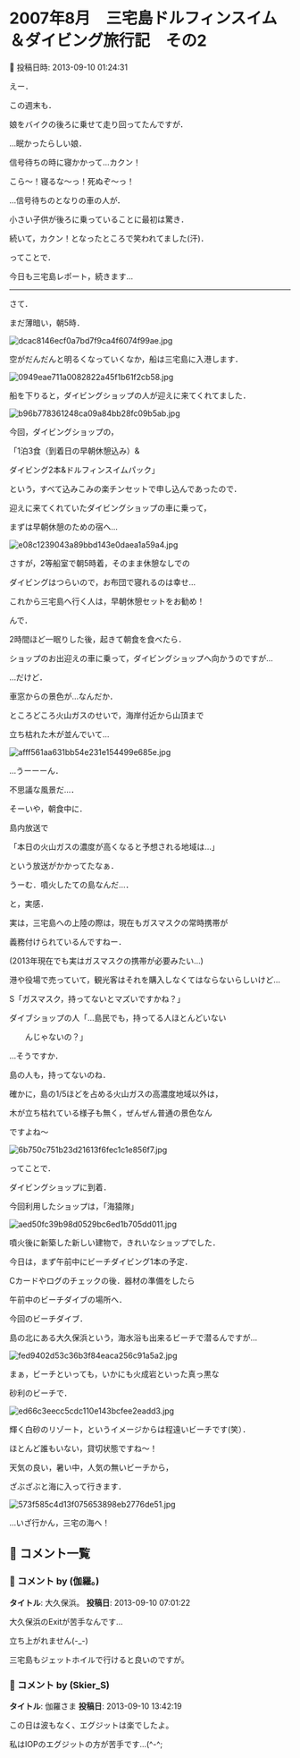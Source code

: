 # 2007年8月　三宅島ドルフィンスイム＆ダイビング旅行記　その2

📅 投稿日時: 2013-09-10 01:24:31

えー．


この週末も．


娘をバイクの後ろに乗せて走り回ってたんですが．





…眠かったらしい娘．


信号待ちの時に寝かかって…カクン！


こら～！寝るな～っ！死ぬぞ～っ！





…信号待ちのとなりの車の人が．


小さい子供が後ろに乗っていることに最初は驚き．


続いて，カクン！となったところで笑われてました(汗)．





ってことで．


今日も三宅島レポート，続きます…


----


さて．


まだ薄暗い，朝5時．




![dcac8146ecf0a7bd7f9ca4f6074f99ae.jpg](images/dcac8146ecf0a7bd7f9ca4f6074f99ae.jpg)







空がだんだんと明るくなっていくなか，船は三宅島に入港します．




![0949eae711a0082822a45f1b61f2cb58.jpg](images/0949eae711a0082822a45f1b61f2cb58.jpg)







船を下りると，ダイビングショップの人が迎えに来てくれてました．




![b96b778361248ca09a84bb28fc09b5ab.jpg](images/b96b778361248ca09a84bb28fc09b5ab.jpg)







今回，ダイビングショップの，


「1泊3食（到着日の早朝休憩込み）&


ダイビング2本&ドルフィンスイムパック」


という，すべて込みこみの楽チンセットで申し込んであったので．


迎えに来てくれていたダイビングショップの車に乗って，


まずは早朝休憩のための宿へ…




![e08c1239043a89bbd143e0daea1a59a4.jpg](images/e08c1239043a89bbd143e0daea1a59a4.jpg)




さすが，2等船室で朝5時着，そのまま休憩なしでの


ダイビングはつらいので，お布団で寝れるのは幸せ…


これから三宅島へ行く人は，早朝休憩セットをお勧め！





んで．


2時間ほど一眠りした後，起きて朝食を食べたら．


ショップのお出迎えの車に乗って，ダイビングショップへ向かうのですが…





…だけど．


車窓からの景色が…なんだか．


ところどころ火山ガスのせいで，海岸付近から山頂まで


立ち枯れた木が並んでいて…




![afff561aa631bb54e231e154499e685e.jpg](images/afff561aa631bb54e231e154499e685e.jpg)




…うーーーん．


不思議な風景だ…．





そーいや，朝食中に．


島内放送で


「本日の火山ガスの濃度が高くなると予想される地域は…」


という放送がかかってたなぁ．


うーむ．噴火したての島なんだ…．


と，実感．





実は，三宅島への上陸の際は，現在もガスマスクの常時携帯が


義務付けられているんですねー．


(2013年現在でも実はガスマスクの携帯が必要みたい…)


港や役場で売っていて，観光客はそれを購入しなくてはならないらしいけど…





S「ガスマスク，持ってないとマズいですかね？」


ダイブショップの人「…島民でも，持ってる人ほとんどいない


　　んじゃないの？」





…そうですか．


島の人も，持ってないのね．





確かに，島の1/5ほどを占める火山ガスの高濃度地域以外は，


木が立ち枯れている様子も無く，ぜんぜん普通の景色なん


ですよね～




![6b750c751b23d21613f6fec1c1e856f7.jpg](images/6b750c751b23d21613f6fec1c1e856f7.jpg)







ってことで．


ダイビングショップに到着．


今回利用したショップは，「海猿隊」




![aed50fc39b98d0529bc6ed1b705dd011.jpg](images/aed50fc39b98d0529bc6ed1b705dd011.jpg)




噴火後に新築した新しい建物で，きれいなショップでした．





今日は，まず午前中にビーチダイビング1本の予定．


Cカードやログのチェックの後．器材の準備をしたら


午前中のビーチダイブの場所へ．





今回のビーチダイブ．


島の北にある大久保浜という，海水浴も出来るビーチで潜るんですが…




![fed9402d53c36b3f84eaca256c91a5a2.jpg](images/fed9402d53c36b3f84eaca256c91a5a2.jpg)







まぁ，ビーチといっても，いかにも火成岩といった真っ黒な


砂利のビーチで．




![ed66c3eecc5cdc110e143bcfee2eadd3.jpg](images/ed66c3eecc5cdc110e143bcfee2eadd3.jpg)




輝く白砂のリゾート，というイメージからは程遠いビーチです(笑）．


ほとんど誰もいない，貸切状態ですね～！





天気の良い，暑い中，人気の無いビーチから，


ざぶざぶと海に入って行きます．




![573f585c4d13f075653898eb2776de51.jpg](images/573f585c4d13f075653898eb2776de51.jpg)




…いざ行かん，三宅の海へ！

## 💬 コメント一覧

### 💬 コメント by (伽羅。)
**タイトル**: 大久保浜。
**投稿日**: 2013-09-10 07:01:22

大久保浜のExitが苦手なんです…

立ち上がれません(-_-)



三宅島もジェットホイルで行けると良いのですが。

### 💬 コメント by (Skier_S)
**タイトル**: 伽羅さま
**投稿日**: 2013-09-10 13:42:19

この日は波もなく、エグジットは楽でしたよ。



私はIOPのエグジットの方が苦手です…(^-^;


